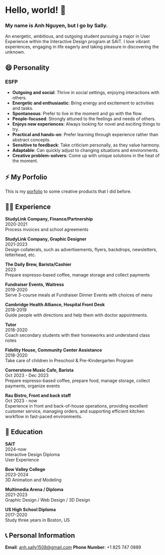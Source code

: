 # Hello, world! 👋

###  My name is Anh Nguyen, but I go by Sally.

An energetic, ambitious, and outgoing student pursuing a major in User Experience within the Interactive Design program at SAIT. I love vibrant experiences, engaging in life eagerly and taking pleasure in discovering the unknown.


## 😄 Personality

### ESFP

- **Outgoing and social**: Thrive in social settings, enjoying interactions with others.
- **Energetic and enthusiastic**: Bring energy and excitement to activities and tasks.
- **Spontaneous**: Prefer to live in the moment and go with the flow.
- **People-focused**: Strongly attuned to the feelings and needs of others.
- **Enjoys new experiences**: Always looking for novel and exciting things to try.
- **Practical and hands-on**: Prefer learning through experience rather than abstract concepts.
- **Sensitive to feedback**: Take criticism personally, as they value harmony.
- **Adaptable**: Can quickly adjust to changing situations and environments.
- **Creative problem-solvers**: Come up with unique solutions in the heat of the moment.


## ⚡ My Porfolio

This is my [porfolio](https://www.behance.net/sallynguyen5) to some creative products that I did before.


## 👩‍💻 Experience

**StudyLink Company, Finance/Partnership**
<br>
2020-2021
<br>
Process invoices and school agreements

**StudyLink Company, Graphic Designer**
<br>
2021-2023
<br>
Design collaterals, such as advertisements,
flyers, backdrops, newsletters, letterhead, etc.

**The Daily Brew, Barista/Cashier**
<br>
2023
<br>
Prepare espresso-based coffee, manage
storage and collect payments

**Fundraiser Events, Waitress**
<br>
2019-2020
<br>
Serve 3-course meals at Fundraiser
Dinner Events with choices of menu

**Cambridge Health Alliance, Hospital Front Desk**
<br>
2018-2019
<br>
Guide people with directions and help
them with doctor appointments.

**Tutor**
<br>
2018-2020
<br>
Coach secondary students with their
homeworks and understand class notes

**Fidelity House, Community Center Assistance**
<br>
2018-2020
<br>
Take care of children in Preschool &
Pre-Kindergarten Program

**Cornerstone Music Cafe, Barista**
<br>
Oct 2023 - Dec 2023
<br>
Prepare espresso-based coffee, prepare food, manage
storage, collect payments, organize events

**Rau Bistro, Front and back staff**
<br>
Oct 2023 - now
<br>
Experience in front and back-of-house operations, providing excellent customer service, managing orders, and supporting efficient kitchen workflow in fast-paced environments.


## 🏫 Education

**SAIT**
<br>
2024-now
<br>
Interactive Design Diploma
<br>
Uxer Experience

**Bow Valley College**
<br>
2023-2024
<br>
3D Animation and Modeling

**Multimedia Arena / Diploma**
<br>
2021-2023
<br>
Graphic Design / Web Design / 3D Design

**US High School Diploma**
<br>
2017-2020
<br>
Study three years in Boston, US 


## 📞 Personal Information

**Email**: anh.sally1508@gmail.com
**Phone Number**: +1 825 747 0889

<!--
**SallyNguyen2002/SallyNguyen2002** is a ✨ _special_ ✨ repository because its `README.md` (this file) appears on your GitHub profile.

Here are some ideas to get you started:

- 🔭 I’m currently working on ...
- 🌱 I’m currently learning ...
- 👯 I’m looking to collaborate on ...
- 🤔 I’m looking for help with ...
- 💬 Ask me about ...
- 📫 How to reach me: ...
- 😄 Pronouns: ...
- ⚡ Fun fact: ...
-->
